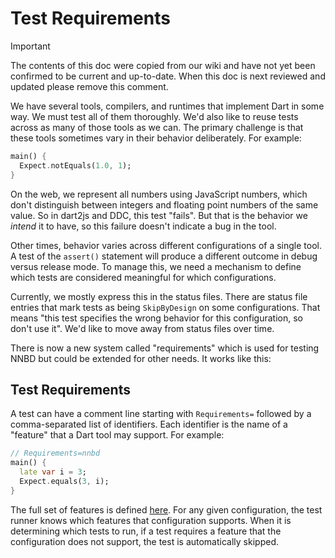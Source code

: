 # Test Requirements

> [!IMPORTANT]
> The contents of this doc were copied from our wiki and have not yet been
> confirmed to be current and up-to-date. When this doc is next reviewed and
> updated please remove this comment.

We have several tools, compilers, and runtimes that implement Dart in some way. We must test all of them thoroughly. We'd also like to reuse tests across as many of those tools as we can. The primary challenge is that these tools sometimes vary in their behavior deliberately. For example:

```dart
main() {
  Expect.notEquals(1.0, 1);
}
```

On the web, we represent all numbers using JavaScript numbers, which don't distinguish between integers and floating point numbers of the same value. So in dart2js and DDC, this test "fails". But that is the behavior we *intend* it to have, so this failure doesn't indicate a bug in the tool.

Other times, behavior varies across different configurations of a single tool. A test of the `assert()` statement will produce a different outcome in debug versus release mode. To manage this, we need a mechanism to define which tests are considered meaningful for which configurations.

Currently, we mostly express this in the status files. There are status file entries that mark tests as being `SkipByDesign` on some configurations. That means "this test specifies the wrong behavior for this configuration, so don't use it". We'd like to move away from status files over time.

There is now a new system called "requirements" which is used for testing NNBD but could be extended for other needs. It works like this:

## Test Requirements

A test can have a comment line starting with `Requirements=` followed by a comma-separated list of identifiers. Each identifier is the name of a "feature" that a Dart tool may support. For example:

```dart
// Requirements=nnbd
main() {
  late var i = 3;
  Expect.equals(3, i);
}
```

The full set of features is defined [here][features]. For any given configuration, the test runner knows which features that configuration supports. When it is determining which tests to run, if a test requires a feature that the configuration does not support, the test is automatically skipped.

[features]: https://github.com/dart-lang/sdk/blob/master/pkg/test_runner/lib/src/feature.dart
